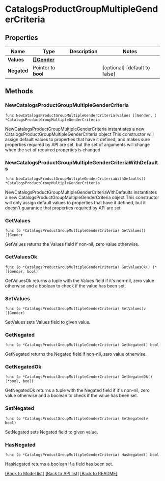 # CatalogsProductGroupMultipleGenderCriteria

## Properties

Name | Type | Description | Notes
------------ | ------------- | ------------- | -------------
**Values** | [**[]Gender**](Gender.md) |  | 
**Negated** | Pointer to **bool** |  | [optional] [default to false]

## Methods

### NewCatalogsProductGroupMultipleGenderCriteria

`func NewCatalogsProductGroupMultipleGenderCriteria(values []Gender, ) *CatalogsProductGroupMultipleGenderCriteria`

NewCatalogsProductGroupMultipleGenderCriteria instantiates a new CatalogsProductGroupMultipleGenderCriteria object
This constructor will assign default values to properties that have it defined,
and makes sure properties required by API are set, but the set of arguments
will change when the set of required properties is changed

### NewCatalogsProductGroupMultipleGenderCriteriaWithDefaults

`func NewCatalogsProductGroupMultipleGenderCriteriaWithDefaults() *CatalogsProductGroupMultipleGenderCriteria`

NewCatalogsProductGroupMultipleGenderCriteriaWithDefaults instantiates a new CatalogsProductGroupMultipleGenderCriteria object
This constructor will only assign default values to properties that have it defined,
but it doesn't guarantee that properties required by API are set

### GetValues

`func (o *CatalogsProductGroupMultipleGenderCriteria) GetValues() []Gender`

GetValues returns the Values field if non-nil, zero value otherwise.

### GetValuesOk

`func (o *CatalogsProductGroupMultipleGenderCriteria) GetValuesOk() (*[]Gender, bool)`

GetValuesOk returns a tuple with the Values field if it's non-nil, zero value otherwise
and a boolean to check if the value has been set.

### SetValues

`func (o *CatalogsProductGroupMultipleGenderCriteria) SetValues(v []Gender)`

SetValues sets Values field to given value.


### GetNegated

`func (o *CatalogsProductGroupMultipleGenderCriteria) GetNegated() bool`

GetNegated returns the Negated field if non-nil, zero value otherwise.

### GetNegatedOk

`func (o *CatalogsProductGroupMultipleGenderCriteria) GetNegatedOk() (*bool, bool)`

GetNegatedOk returns a tuple with the Negated field if it's non-nil, zero value otherwise
and a boolean to check if the value has been set.

### SetNegated

`func (o *CatalogsProductGroupMultipleGenderCriteria) SetNegated(v bool)`

SetNegated sets Negated field to given value.

### HasNegated

`func (o *CatalogsProductGroupMultipleGenderCriteria) HasNegated() bool`

HasNegated returns a boolean if a field has been set.


[[Back to Model list]](../README.md#documentation-for-models) [[Back to API list]](../README.md#documentation-for-api-endpoints) [[Back to README]](../README.md)


